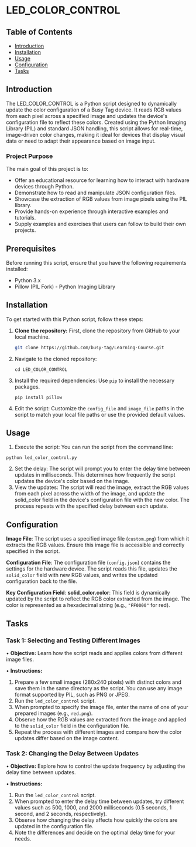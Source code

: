# LED_COLOR_CONTROL
## Table of Contents

- [Introduction](#introduction)
- [Installation](#installation)
- [Usage](#usage)
- [Configuration](#configuration)
- [Tasks](#tasks)

## Introduction

The LED_COLOR_CONTROL is a Python script designed to dynamically update the color configuration of a Busy Tag device. It reads RGB values from each pixel across a specified image and updates the device's configuration file to reflect these colors. Created using the Python Imaging Library (PIL) and standard JSON handling, this script allows for real-time, image-driven color changes, making it ideal for devices that display visual data or need to adapt their appearance based on image input.

### Project Purpose

The main goal of this project is to:

- Offer an educational resource for learning how to interact with hardware devices through Python.
- Demonstrate how to read and manipulate JSON configuration files.
- Showcase the extraction of RGB values from image pixels using the PIL library.
- Provide hands-on experience through interactive examples and tutorials.
- Supply examples and exercises that users can follow to build their own projects.

## Prerequisites

Before running this script, ensure that you have the following requirements installed:

- Python 3.x 
- Pillow (PIL Fork) - Python Imaging Library

## Installation
 
 To get started with this Python script, follow these steps:

1. **Clone the repository:**
   First, clone the repository from GitHub to your local machine.
   ```bash
   git clone https://github.com/busy-tag/Learning-Course.git
2. Navigate to the cloned repository:

	```
	cd LED_COLOR_CONTROL
	```
3. Install the required dependencies:
	Use `pip` to install the necessary packages.
	
	```
	pip install pillow
	```
4. Edit the script:
	Customize the `config_file` and `image_file` paths in the script to match your local file paths or use the provided default values.

## Usage
1. Execute the script:
You can run the script from the command line:
```
python led_color_control.py
```
2. Set the delay:
   The script will prompt you to enter the delay time between updates in milliseconds. This determines how frequently the script updates the device's color based on the image.
3. View the updates:
	The script will read the image, extract the RGB values from each pixel across the width of the image, and update the solid_color field in the device's configuration file with the new color. The process repeats with the specified delay between each update.

## Configuration
**Image File**:
The script uses a specified image file (`custom.png`) from which it extracts the RGB values. Ensure this image file is accessible and correctly specified in the script.

**Configuration File**:
The configuration file (`config.json`) contains the settings for the hardware device. The script reads this file, updates the `solid_color` field with new RGB values, and writes the updated configuration back to the file.

**Key Configuration Field**:
**solid_color.color**: This field is dynamically updated by the script to reflect the RGB color extracted from the image. The color is represented as a hexadecimal string (e.g., `"FF0000"` for red).

## Tasks

### Task 1: Selecting and Testing Different Images

• **Objective:** Learn how the script reads and applies colors from different image files.

• **Instructions:**

1. Prepare a few small images (280x240 pixels) with distinct colors and save them in the same directory as the script. You can use any image format supported by PIL, such as PNG or JPEG.
2. Run the `led_color_control` script.
3. When prompted to specify the image file, enter the name of one of your prepared images (e.g., `red.png`).
4. Observe how the RGB values are extracted from the image and applied to the `solid_color` field in the configuration file.
5. Repeat the process with different images and compare how the color updates differ based on the image content.

### Task 2: Changing the Delay Between Updates

• **Objective:** Explore how to control the update frequency by adjusting the delay time between updates.

• **Instructions:**

1. Run the `led_color_control` script.
2. When prompted to enter the delay time between updates, try different values such as 500, 1000, and 2000 milliseconds (0.5 seconds, 1 second, and 2 seconds, respectively).
3. Observe how changing the delay affects how quickly the colors are updated in the configuration file.
4. Note the differences and decide on the optimal delay time for your needs.